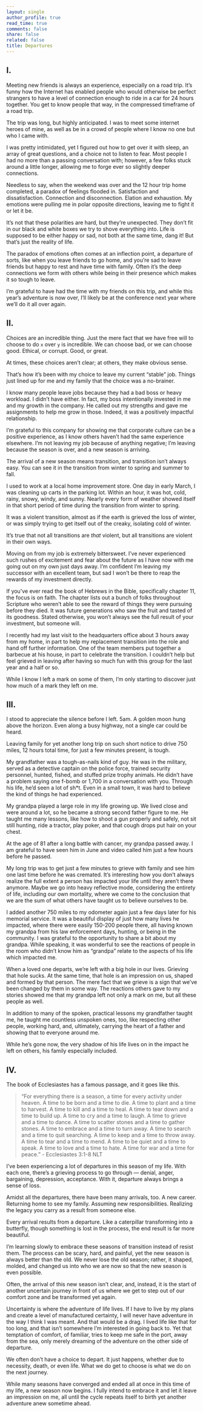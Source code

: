 ```yaml
---
layout: single
author_profile: true
read_time: true
comments: false
share: false
related: false
title: Departures
---
```


## I.

Meeting new friends is always an experience, especially on a road trip. It’s funny how the Internet has enabled people who would otherwise be perfect strangers to have a level of connection enough to ride in a car for 24 hours together. You get to know people that way, in the compressed timeframe of a road trip. 

The trip was long, but highly anticipated. I was to meet some internet heroes of mine, as well as be in a crowd of people where I know no one but who I came with. 

I was pretty intimidated, yet I figured out how to get over it with sleep, an array of great questions, and a choice not to listen to fear. Most people I had no more than a passing conversation with; however, a few folks stuck around a little longer, allowing me to forge ever so slightly deeper connections. 

Needless to say, when the weekend was over and the 12 hour trip home completed, a paradox of feelings flooded in. Satisfaction and dissatisfaction. Connection and disconnection. Elation and exhaustion. My emotions were pulling me in polar opposite directions, leaving me to fight it or let it be.

It’s not that these polarities are hard, but they’re unexpected. They don’t fit in our black and white boxes we try to shove everything into. Life is supposed to be either happy or sad, not both at the same time, dang it! But that’s just the reality of life.

The paradox of emotions often comes at an inflection point, a departure of sorts, like when you leave friends to go home, and you’re sad to leave friends but happy to rest and have time with family. Often it’s the deep connections we form with others while being in their presence which makes it so tough to leave.

I’m grateful to have had the time with my friends on this trip, and while this year’s adventure is now over, I’ll likely be at the conference next year where we’ll do it all over again.

## II.

Choices are an incredible thing. Just the mere fact that we have free will to choose to do `x` over `y` is incredible. We can choose bad, or we can choose good. Ethical, or corrupt. Good, or great. 

At times, these choices aren’t clear; at others, they make obvious sense.

That’s how it’s been with my choice to leave my current “stable” job. Things just lined up for me and my family that the choice was a no-brainer. 

I know many people leave jobs because they had a bad boss or heavy workload. I didn’t have either. In fact, my boss intentionally invested in me and my growth in the company. He called out my strengths and gave me assignments to help me grow in those. Indeed, it was a positively impactful relationship. 

I’m grateful to this company for showing me that corporate culture can be a positive experience, as I know others haven’t had the same experience elsewhere. I’m not leaving my job because of anything negative; I’m leaving because the season is over, and a new season is arriving. 

The arrival of a new season means transition, and transition isn’t always easy. You can see it in the transition from winter to spring and summer to fall. 

I used to work at a local home improvement store. One day in early March, I was cleaning up carts in the parking lot. Within an hour, it was hot, cold, rainy, snowy, windy, and sunny. Nearly every form of weather showed itself in that short period of time during the transition from winter to spring. 

It was a violent transition, almost as if the earth is grieved the loss of winter, or was simply trying to get itself out of the creaky, isolating cold of winter. 

It’s true that not all transitions are _that_ violent, but all transitions are violent in their own ways.

Moving on from my job is extremely bittersweet. I’ve never experienced such rushes of excitement and fear about the future as I have now with me going out on my own just days away. I’m confident I’m leaving my successor with an excellent team, but sad I won’t be there to reap the rewards of my investment directly.

If you’ve ever read the book of Hebrews in the Bible, specifically chapter 11, the focus is on faith. The chapter lists out a bunch of folks throughout Scripture who weren’t able to see the reward of things they were pursuing before they died. It was future generations who saw the fruit and tasted of its goodness. Stated otherwise, you won’t always see the full result of your investment, but someone will.

I recently had my last visit to the headquarters office about 3 hours away from my home, in part to help my replacement transition into the role and hand off further information. One of the team members put together a barbecue at his house, in part to celebrate the transition. I couldn’t help but feel grieved in leaving after having so much fun with this group for the last year and a half or so. 

While I know I left a mark on some of them, I’m only starting to discover just how much of a mark they left on me.

## III.

I stood to appreciate the silence before I left. 5am. A golden moon hung above the horizon. Even along a busy highway, not a single car could be heard. 

Leaving family for yet another long trip on such short notice to drive 750 miles, 12 hours total time, for just a few minutes present, is tough.

My grandfather was a tough-as-nails kind of guy. He was in the military, served as a detective captain on the police force, trained security personnel, hunted, fished, and stuffed prize trophy animals. He didn’t have a problem saying one f-bomb or 1,700 in a conversation with you.  Through his life, he’d seen a lot of sh\*t. Even in a small town, it was hard to believe the kind of things he had experienced. 

My grandpa played a large role in my life growing up. We lived close and were around a lot, so he became a strong second father figure to me. He taught me many lessons, like how to shoot a gun properly and safely, not sit still hunting, ride a tractor, play poker, and that cough drops put hair on your chest. 

At the age of 81 after a long battle with cancer, my grandpa passed away. I am grateful to have seen him in June and video called him just a few hours before he passed. 

My long trip was to get just a few minutes to grieve with family and see him one last time before he was cremated. It’s interesting how you don’t always realize the full extent a person has impacted your life until they aren’t there anymore. Maybe we go into heavy reflective mode, considering the entirety of life, including our own mortality, where we come to the conclusion that we are the sum of what others have taught us to believe ourselves to be. 

I added another 750 miles to my odometer again just a few days later for his memorial service. It was a beautiful display of just how many lives he impacted, where there were easily 150-200 people there, all having known my grandpa from his law enforcement days, hunting, or being in the community. I was grateful to the opportunity to share a bit about my grandpa. While speaking, it was wonderful to see the reactions of people in the room who didn’t know him as “grandpa” relate to the aspects of his life which impacted me. 

When a loved one departs, we’re left with a big hole in our lives. Grieving that hole sucks. At the same time, that hole is an impression on us, shaped and formed by that person. The mere fact that we grieve is a sign that we’ve been changed by them in some way. The reactions others gave to my stories showed me that my grandpa left not only a mark on me, but all these people as well.

In addition to many of the spoken, practical lessons my grandfather taught me, he taught me countless unspoken ones, too, like respecting other people, working hard, and, ultimately, carrying the heart of a father and showing that to everyone around me.

While he’s gone now, the very shadow of his life lives on in the impact he left on others, his family especially included.

## IV.

The book of Ecclesiastes has a famous passage, and it goes like this. 

> “For everything there is a season, a time for every activity under heaven. A time to be born and a time to die. A time to plant and a time to harvest. A time to kill and a time to heal. A time to tear down and a time to build up. A time to cry and a time to laugh. A time to grieve and a time to dance. A time to scatter stones and a time to gather stones. A time to embrace and a time to turn away. A time to search and a time to quit searching. A time to keep and a time to throw away. A time to tear and a time to mend. A time to be quiet and a time to speak. A time to love and a time to hate. A time for war and a time for peace.”
‭‭- Ecclesiastes‬ ‭3:1-8‬ ‭NLT‬‬

I’ve been experiencing a lot of departures in this season of my life. With each one, there’s a grieving process to go through — denial, anger, bargaining, depression, acceptance. With it, departure always brings a sense of loss.

Amidst all the departures, there have been many arrivals, too. A new career. Returning home to see my family. Assuming new responsibilities. Realizing the legacy you carry as a result from someone else. 

Every arrival results from a departure. Like a caterpillar transforming into a butterfly, though something is lost in the process, the end result is far more beautiful. 

I’m learning slowly to embrace these seasons of transition instead of resist them. The process can be scary, hard, and painful, yet the new season is always better than the old. We never lose the old season; rather, it shaped, molded, and changed us into who we are now so that the new season is even possible.

Often, the arrival of this new season isn’t clear, and, instead, it is the start of another uncertain journey in front of us where we get to step out of our comfort zone and be transformed yet again. 

Uncertainty is where the adventure of life lives. If I have to live by my plans and create a level of manufactured certainty, I will never have adventure in the way I think I was meant. And that would be a drag. I lived life like that for too long, and that isn’t somewhere I’m interested in going back to. Yet that temptation of comfort, of familiar, tries to keep me safe in the port, away from the sea, only merely dreaming of the adventure on the other side of departure. 

We often don’t have a choice to depart. It just happens, whether due to necessity, death, or even life. What we do get to choose is what we do on the next journey.

While many seasons have converged and ended all at once in this time of my life, a new season now begins. I fully intend to embrace it and let it leave an impression on me, all until the cycle repeats itself to birth yet another adventure anew sometime ahead.
